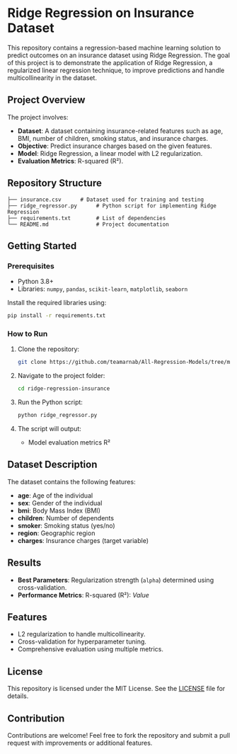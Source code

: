 # Ridge Regression on Insurance Dataset

This repository contains a regression-based machine learning solution to predict outcomes on an insurance dataset using Ridge Regression. The goal of this project is to demonstrate the application of Ridge Regression, a regularized linear regression technique, to improve predictions and handle multicollinearity in the dataset.

## Project Overview

The project involves:

- **Dataset**: A dataset containing insurance-related features such as age, BMI, number of children, smoking status, and insurance charges.
- **Objective**: Predict insurance charges based on the given features.
- **Model**: Ridge Regression, a linear model with L2 regularization.
- **Evaluation Metrics**: R-squared (R²).

## Repository Structure

```
├── insurance.csv      # Dataset used for training and testing
├── ridge_regressor.py      # Python script for implementing Ridge Regression
├── requirements.txt        # List of dependencies
└── README.md               # Project documentation
```

## Getting Started

### Prerequisites

- Python 3.8+
- Libraries: `numpy`, `pandas`, `scikit-learn`, `matplotlib`, `seaborn`

Install the required libraries using:

```bash
pip install -r requirements.txt
```

### How to Run

1. Clone the repository:
   ```bash
   git clone https://github.com/teamarnab/All-Regression-Models/tree/main/Ridge%20Regression
   ```

2. Navigate to the project folder:
   ```bash
   cd ridge-regression-insurance
   ```

3. Run the Python script:
   ```bash
   python ridge_regressor.py
   ```

4. The script will output:
   - Model evaluation metrics R²

## Dataset Description

The dataset contains the following features:

- **age**: Age of the individual
- **sex**: Gender of the individual
- **bmi**: Body Mass Index (BMI)
- **children**: Number of dependents
- **smoker**: Smoking status (yes/no)
- **region**: Geographic region
- **charges**: Insurance charges (target variable)

## Results

- **Best Parameters**: Regularization strength (`alpha`) determined using cross-validation.
- **Performance Metrics**: R-squared (R²): _Value_

## Features

- L2 regularization to handle multicollinearity.
- Cross-validation for hyperparameter tuning.
- Comprehensive evaluation using multiple metrics.

## License

This repository is licensed under the MIT License. See the [LICENSE](LICENSE) file for details.

## Contribution

Contributions are welcome! Feel free to fork the repository and submit a pull request with improvements or additional features.